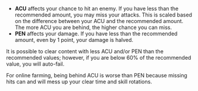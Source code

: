 - **ACU** affects your chance to hit an enemy. If you have less than the recommended amount, you may miss your attacks. This is scaled based on the difference between your ACU and the recommended amount. The more ACU you are behind, the higher chance you can miss.
- **PEN** affects your damage. If you have less than the recommended amount, even by 1 point, your damage is halved.

It is possible to clear content with less ACU and/or PEN than the recommended values; however, if you are below 60% of the recommended value, you will auto-fail.

For online farming, being behind ACU is worse than PEN because missing hits can and will mess up your clear time and skill rotations.
